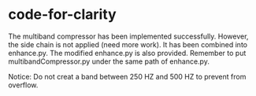 # code-for-clarity
The multiband compressor has been implemented successfully. However, the side chain is not applied (need more work). 
It has been combined into enhance.py. The modified enhance.py is also provided. 
Remember to put multibandCompressor.py under the same path of enhance.py.

Notice:
Do not creat a band between 250 HZ and 500 HZ to prevent from overflow. 
